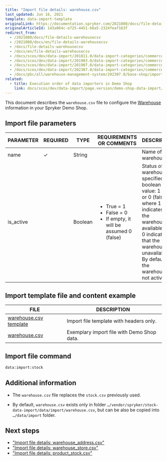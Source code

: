 ```yaml
---
title: "Import file details: warehouse.csv"
last_updated: Jun 16, 2021
template: data-import-template
originalLink: https://documentation.spryker.com/2021080/docs/file-details-warehousecsv
originalArticleId: 143a064c-e725-4451-b6a5-2324feaf163f
redirect_from:
  - /2021080/docs/file-details-warehousecsv
  - /2021080/docs/en/file-details-warehousecsv
  - /docs/file-details-warehousecsv
  - /docs/en/file-details-warehousecsv
  - /docs/scos/dev/data-import/201811.0/data-import-categories/commerce-setup/file-details-warehouse.csv.html
  - /docs/scos/dev/data-import/201903.0/data-import-categories/commerce-setup/file-details-warehouse.csv.html
  - /docs/scos/dev/data-import/201907.0/data-import-categories/commerce-setup/file-details-warehouse.csv.html
  - /docs/scos/dev/data-import/202307.0/data-import-categories/commerce-setup/file-details-warehouse.csv.html
  - /docs/pbc/all/warehouse-management-system/202307.0/base-shop/import-data/file-details-warehouse.csv.html
related:
  - title: Execution order of data importers in Demo Shop
    link: docs/scos/dev/data-import/page.version/demo-shop-data-import/execution-order-of-data-importers-in-demo-shop.html
---
```


This document describes the `warehouse.csv` file to configure the [Warehouse](/docs/pbc/all/warehouse-management-system/{{page.version}}/base-shop/inventory-management-feature-overview.html) information in your Spryker Demo Shop.


## Import file parameters

<div>

| PARAMETER | REQUIRED | TYPE | REQUIREMENTS OR COMMENTS | DESCRIPTION |
| --- | --- | --- | --- | --- |
| name | ✓ | String |  | Name of the warehouse. |
| is_active |  | Boolean | <ul><li>True = 1</li><li>False = 0</li><li>If empty, it will be assumed 0 (false)</li></ul>| Status of the warehouse, specified in a boolean value: 1 (true) or 0 (false), where 1 indicates that the warehouse is available and 0 indicates that the warehouse is unavailable. By default, the warehouse is not active.|

</div>

## Import template file and content example

| FILE | DESCRIPTION |
| --- | --- |
| [warehouse.csv template](https://spryker.s3.eu-central-1.amazonaws.com/docs/Developer+Guide/Back-End/Data+Manipulation/Data+Ingestion/Data+Import/Data+Import+Categories/Commerce+Setup/Template+warehouse.csv) | Import file template with headers only. |
| [warehouse.csv](https://spryker.s3.eu-central-1.amazonaws.com/docs/Developer+Guide/Back-End/Data+Manipulation/Data+Ingestion/Data+Import/Data+Import+Categories/Commerce+Setup/warehouse.csv) | Exemplary import file with Demo Shop data. |


## Import file command

```bash
data:import:stock
```

## Additional information


* The `warehouse.csv` file replaces the `stock.csv` previously used.


* By default, `warehouse.csv` exists only in folder `…/vendor/spryker/stock-data-import/data/import/warehouse.csv`, but can be also be copied into `…/data/import` folder.

## Next steps

* ["Import file details: warehouse_address.csv"](/docs/pbc/all/warehouse-management-system/{{page.version}}/base-shop/import-and-export-data/file-details-warehouse-address.csv.html)
* ["Import file details: warehouse_store.csv"](/docs/pbc/all/warehouse-management-system/{{page.version}}/base-shop/import-and-export-data/file-details-warehouse-store.csv.html)
* ["Import file details: product_stock.csv"](/docs/pbc/all/warehouse-management-system/{{page.version}}/base-shop/import-and-export-data/file-details-product-stock.csv.html)
